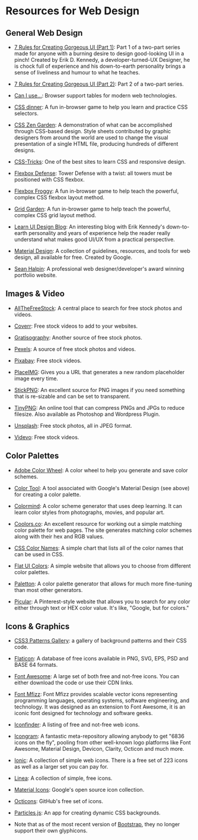 # Resources for Web Design

## General Web Design

* [7 Rules for Creating Gorgeous UI (Part 1)](https://medium.com/@erikdkennedy/7-rules-for-creating-gorgeous-ui-part-1-559d4e805cda): Part 1 of a two-part series made for anyone with a burning desire to design good-looking UI in a pinch! Created by Erik D. Kennedy, a developer-turned-UX Designer, he is chock full of experience and his down-to-earth personality brings a sense of liveliness and humour to what he teaches.

* [7 Rules for Creating Gorgeous UI (Part 2)](https://medium.com/@erikdkennedy/7-rules-for-creating-gorgeous-ui-part-2-430de537ba96): Part 2 of a two-part series.

* [Can I use...](https://caniuse.com/): Browser support tables for modern web technologies.

* [CSS dinner](https://flukeout.github.io/): A fun in-browser game to help you learn and practice CSS selectors.

* [CSS Zen Garden](http://www.csszengarden.com/): A demonstration of what can be accomplished through CSS-based design. Style sheets contributed by graphic designers from around the world are used to change the visual presentation of a single HTML file, producing hundreds of different designs.

* [CSS-Tricks](https://css-tricks.com/): One of the best sites to learn CSS and responsive design.

* [Flexbox Defense](http://www.flexboxdefense.com/): Tower Defense with a twist: all towers must be positioned with CSS flexbox.

* [Flexbox Froggy](http://flexboxfroggy.com/): A fun in-browser game to help teach the powerful, complex CSS flexbox layout method.

* [Grid Garden](https://cssgridgarden.com/): A fun in-browser game to help teach the powerful, complex CSS grid layout method.

* [Learn UI Design Blog](https://learnui.design/blog/): An interesting blog with Erik Kennedy's down-to-earth personality and years of experience help the reader really understand what makes good UI/UX from a practical perspective.

* [Material Design](https://material.io/): A collection of guidelines, resources, and tools for web design, all available for free. Created by Google.

* [Sean Halpin](http://seanhalpin.io/): A professional web designer/developer's award winning portfolio website.

## Images &amp; Video

* [AllTheFreeStock](http://allthefreestock.com/): A central place to search for free stock photos and videos.

* [Coverr](https://coverr.co/): Free stock videos to add to your websites.

* [Gratisography](https://gratisography.com/): Another source of free stock photos.

* [Pexels](https://www.pexels.com/): A source of free stock photos and videos.

* [Pixabay](https://pixabay.com/videos/): Free stock videos.

* [PlaceIMG](http://www.placeimg.com/): Gives you a URL that generates a new random placeholder image every time.

* [StickPNG](http://www.stickpng.com/): An excellent source for PNG images if you need something that is re-sizable and can be set to transparent.

* [TinyPNG](https://tinypng.com/): An online tool that can compress PNGs and JPGs to reduce filesize. Also available as Photoshop and Wordpress Plugin.

* [Unsplash](https://unsplash.com/): Free stock photos, all in JPEG format.

* [Videvo](https://www.videvo.net/): Free stock videos.

## Color Palettes

* [Adobe Color Wheel](https://color.adobe.com/create/color-wheel/): A color wheel to help you generate and save color schemes.

* [Color Tool](https://material.io/color/#!/?view.left=0&view.right=0): A tool associated with Google's Material Design (see above) for creating a color palette.

* [Colormind](http://colormind.io/): A color scheme generator that uses deep learning. It can learn color styles from photographs, movies, and popular art.

* [Coolors.co](https://coolors.co/): An excellent resource for working out a simple matching color palette for web pages. The site generates matching color schemes along with their hex and RGB values.

* [CSS Color Names](http://www.crockford.com/wrrrld/color.html): A simple chart that lists all of the color names that can be used in CSS.

* [Flat UI Colors](https://flatuicolors.com/): A simple website that allows you to choose from different color palettes.

* [Paletton](http://www.paletton.com/): A color palette generator that allows for much more fine-tuning than most other generators.

* [Picular](https://picular.co/): A Pinterest-style website that allows you to search for any color either through text or HEX color value. It's like, "Google, but for colors."

## Icons &amp; Graphics

* [CSS3 Patterns Gallery](http://lea.verou.me/css3patterns/): a gallery of background patterns and their CSS code.

* [Flaticon](https://www.flaticon.com/): A database of free icons available in PNG, SVG, EPS, PSD and BASE 64 formats.

* [Font Awesome](https://fontawesome.com/): A large set of both free and not-free icons. You can either download the code or use their CDN links.

* [Font Mfizz](http://fizzed.com/oss/font-mfizz): Font Mfizz provides scalable vector icons representing programming languages, operating systems, software engineering, and technology. It was designed as an extension to Font Awesome, it is an iconic font designed for technology and software geeks.

* [Iconfinder](https://www.iconfinder.com/): A listing of free and not-free web icons.

* [Icongram](https://icongr.am/): A fantastic meta-repository allowing anybody to get "6836 icons on the fly", pooling from other well-known logo platforms like Font Awesome, Material Design, Devicon, Clarity, Octicon and much more.

* [Ionic](https://useiconic.com/): A collection of simple web icons. There is a free set of 223 icons as well as a larger set you can pay for.

* [Linea](http://linea.io/): A collection of simple, free icons.

* [Material Icons](https://material.io/tools/icons/): Google's open source icon collection.

* [Octicons](https://octicons.github.com/): GitHub's free set of icons.

* [Particles.js](https://vincentgarreau.com/particles.js/): An app for creating dynamic CSS backgrounds.

* Note that as of the most recent version of [Bootstrap](https://getbootstrap.com/), they no longer support their own glyphicons.
